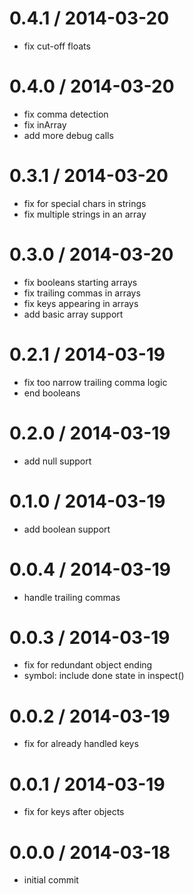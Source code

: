 
0.4.1 / 2014-03-20
==================

 * fix cut-off floats

0.4.0 / 2014-03-20
==================

 * fix comma detection
 * fix inArray
 * add more debug calls

0.3.1 / 2014-03-20
==================

 * fix for special chars in strings
 * fix multiple strings in an array

0.3.0 / 2014-03-20 
==================

 * fix booleans starting arrays
 * fix trailing commas in arrays
 * fix keys appearing in arrays
 * add basic array support

0.2.1 / 2014-03-19
==================

 * fix too narrow trailing comma logic
 * end booleans

0.2.0 / 2014-03-19
==================

 * add null support

0.1.0 / 2014-03-19
==================

 * add boolean support

0.0.4 / 2014-03-19
==================

 * handle trailing commas

0.0.3 / 2014-03-19
==================

 * fix for redundant object ending
 * symbol: include done state in inspect()

0.0.2 / 2014-03-19
==================

 * fix for already handled keys

0.0.1 / 2014-03-19 
==================

 * fix for keys after objects

0.0.0 / 2014-03-18
==================

 * initial commit
